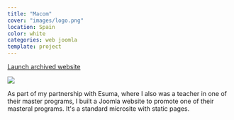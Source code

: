```yaml
---
title: "Macom"
cover: "images/logo.png"
location: Spain
color: white
categories: web joomla
template: project
---
```


<p class="align-center">
<a class="btn" role="button" href="http://macom.herokuapp.com" target="_blank">Launch archived website</a>
</p>

![](/work/macom/images/1.png)

As part of my partnership with Esuma, where I also was a teacher in one of their master programs, I built a Joomla website to promote one of their masteral programs. It's a standard microsite with static pages.
